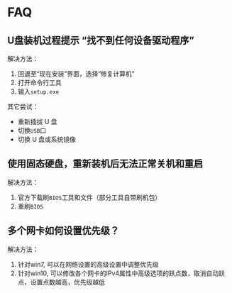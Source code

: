 # FAQ

<!-- toc -->

## U盘装机过程提示 “找不到任何设备驱动程序”

解决方法：

1. 回退至“现在安装”界面，选择“修复计算机”
2. 打开命令行工具
3. 输入`setup.exe`

其它尝试：

* 重新插拔 U 盘
* 切换`USB`口
* 切换 U 盘或系统镜像

## 使用固态硬盘，重新装机后无法正常关机和重启

解决方法：

1. 官方下载刷`BIOS`工具和文件（部分工具自带刷机包）
2. 重刷`BIOS`

## 多个网卡如何设置优先级？

解决方法：

1. 针对win7, 可以在网络设置的高级设置中调整优先级
2. 针对win10, 可以修改各个网卡的IPv4属性中高级选项的跃点数，取消自动跃点，设置点数越高，优先级越低
